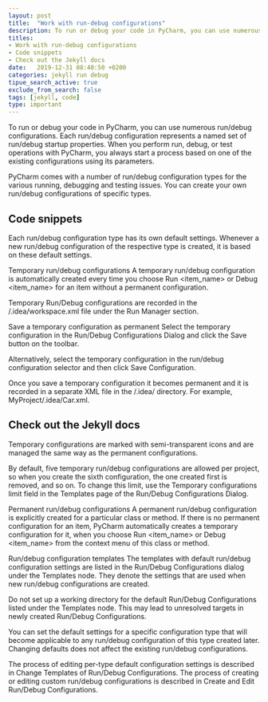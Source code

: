 ```yaml
---
layout: post
title:  "Work with run-debug configurations"
description: To run or debug your code in PyCharm, you can use numerous run/debug configurations. Each run/debug configuration represents a named set of run/debug startup properties. When you perform run, debug, or test operations with PyCharm, you always start a process based on one of the existing configurations using its parameters.
titles:
- Work with run-debug configurations
- Code snippets
- Check out the Jekyll docs
date:   2019-12-31 08:40:50 +0200
categories: jekyll run debug
tipue_search_active: true
exclude_from_search: false
tags: [jekyll, code]
type: important
---
```


To run or debug your code in PyCharm, you can use numerous run/debug configurations. Each run/debug configuration represents a named set of run/debug startup properties. When you perform run, debug, or test operations with PyCharm, you always start a process based on one of the existing configurations using its parameters.

PyCharm comes with a number of run/debug configuration types for the various running, debugging and testing issues. You can create your own run/debug configurations of specific types.

## Code snippets

Each run/debug configuration type has its own default settings. Whenever a new run/debug configuration of the respective type is created, it is based on these default settings.

Temporary run/debug configurations﻿
A temporary run/debug configuration is automatically created every time you choose Run <item_name> or Debug <item_name> for an item without a permanent configuration.

Temporary Run/Debug configurations are recorded in the <project directory>/.idea/workspace.xml file under the Run Manager section.

Save a temporary configuration as permanent﻿
Select the temporary configuration in the Run/Debug Configurations Dialog and click the Save button on the toolbar.


Alternatively, select the temporary configuration in the run/debug configuration selector and then click Save <configuration name> Configuration.

Once you save a temporary configuration it becomes permanent and it is recorded in a separate XML file in the <project directory>/.idea/ directory. For example, MyProject/.idea/Car.xml.

## Check out the Jekyll docs

Temporary configurations are marked with semi-transparent icons and are managed the same way as the permanent configurations.

By default, five temporary run/debug configurations are allowed per project, so when you create the sixth configuration, the one created first is removed, and so on. To change this limit, use the Temporary configurations limit field in the Templates page of the Run/Debug Configurations Dialog.

Permanent run/debug configurations﻿
A permanent run/debug configuration is explicitly created for a particular class or method. If there is no permanent configuration for an item, PyCharm automatically creates a temporary configuration for it, when you choose Run <item_name> or Debug <item_name> from the context menu of this class or method.

Run/debug configuration templates﻿
The templates with default run/debug configuration settings are listed in the Run/Debug Configurations dialog under the Templates node. They denote the settings that are used when new run/debug configurations are created.

Do not set up a working directory for the default Run/Debug Configurations listed under the Templates node. This may lead to unresolved targets in newly created Run/Debug Configurations.

You can set the default settings for a specific configuration type that will become applicable to any run/debug configuration of this type created later. Changing defaults does not affect the existing run/debug configurations.

The process of editing per-type default configuration settings is described in Change Templates of Run/Debug Configurations. The process of creating or editing custom run/debug configurations is described in Create and Edit Run/Debug Configurations.